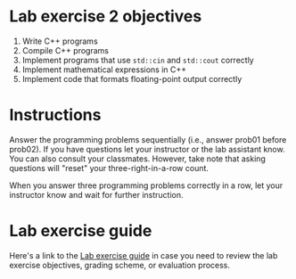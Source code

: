 # Lab exercise 2 objectives
1. Write C++ programs
2. Compile C++ programs
3. Implement programs that use `std::cin` and `std::cout` correctly
4. Implement mathematical expressions in C++
5. Implement code that formats floating-point output correctly

# Instructions
Answer the programming problems sequentially (i.e., answer prob01 before prob02). If you have questions let your instructor or the lab assistant know. You can also consult your classmates. However, take note that asking questions will "reset" your three-right-in-a-row count.

When you answer three programming problems correctly in a row, let your instructor know and wait for further instruction.

# Lab exercise guide
Here's a link to the [Lab exercise guide](https://docs.google.com/document/d/1wW2CiR1JMfUDNYmdcrEGZGAkZDj2sDrE8qpoliAeB_o/edit) in case you need to review the lab exercise objectives, grading scheme, or evaluation process.
